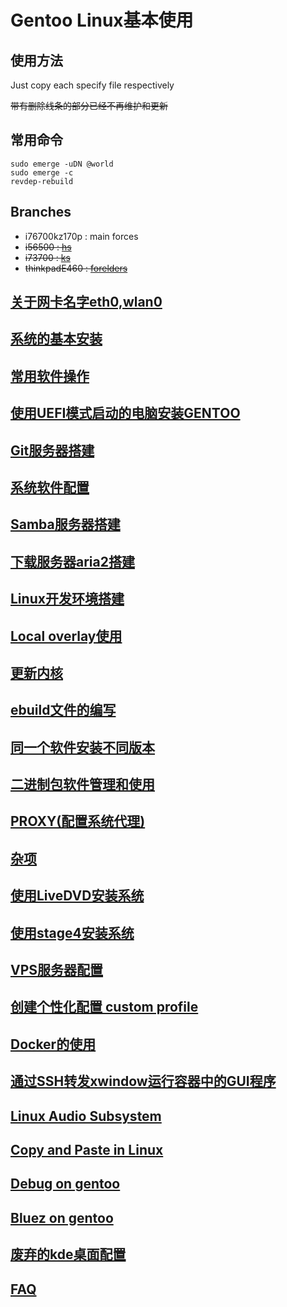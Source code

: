 # Gentoo Linux基本使用

## 使用方法

Just copy each specify file respectively

~~带有删除线条的部分已经不再维护和更新~~

## 常用命令

	sudo emerge -uDN @world
	sudo emerge -c
	revdep-rebuild

## Branches

- i76700kz170p : main forces
- ~~i56500 : [hs](https://github.com/54shady/hs)~~
- ~~i73700 : [ks](https://github.com/54shady/KS)~~
- ~~thinkpadE460 : [forelders](https://github.com/54shady/forelders)~~

## [关于网卡名字eth0,wlan0](ifnames.md)

## [系统的基本安装](basic_install.md)

## [常用软件操作](apps.md)

## [使用UEFI模式启动的电脑安装GENTOO](install_alive.md)

## [Git服务器搭建](git-server.md)

## [系统软件配置](sysconf.md)

## [Samba服务器搭建](samba-server.md)

## [下载服务器aria2搭建](aria2.md)

## [Linux开发环境搭建](devenv.md)

## [Local overlay使用](local_overlay.md)

## [更新内核](update_kernel.md)

## [ebuild文件的编写](myebuild.md)

## [同一个软件安装不同版本](multi_version.md)

## [二进制包软件管理和使用](binarypkg.md)

## [PROXY(配置系统代理)](proxy.md)

## [杂项](misc.md)

## [使用LiveDVD安装系统](mds/livedvd_install.md)

## [使用stage4安装系统](mds/fork/fork_system.md)

## [VPS服务器配置](vps/README.md)

## [创建个性化配置 custom profile](custom_profile.md)

## [Docker的使用](docker/README.md)

## [通过SSH转发xwindow运行容器中的GUI程序](xwindow.md)

## [Linux Audio Subsystem](audio.md)

## [Copy and Paste in Linux](xclip.md)

## [Debug on gentoo](debug.md)

## [Bluez on gentoo](bluetooth.md)

## [废弃的kde桌面配置](kde.md)

## [FAQ](faq.md)
